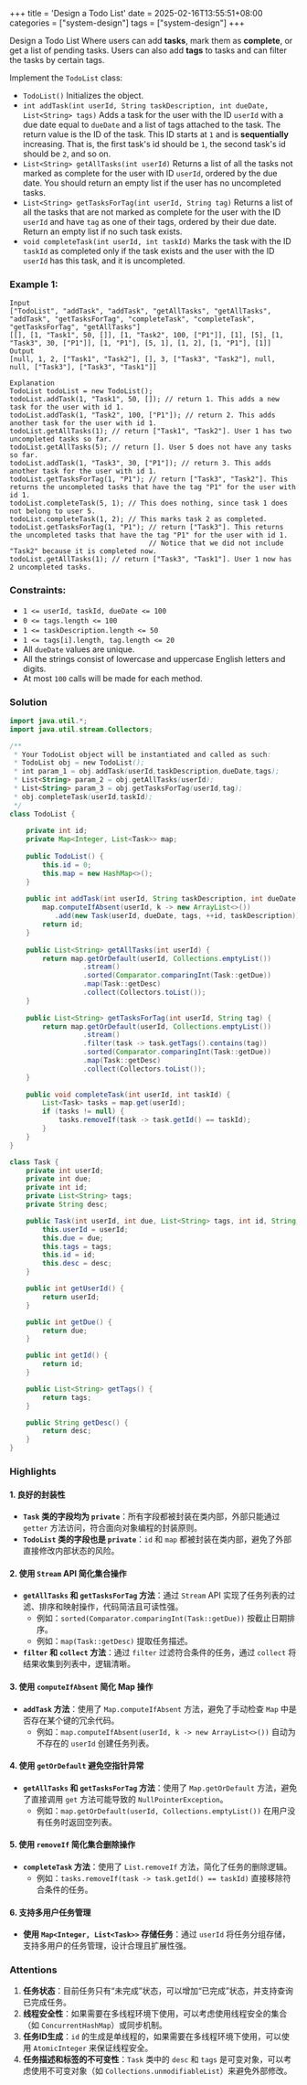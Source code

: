 +++
title = 'Design a Todo List'
date = 2025-02-16T13:55:51+08:00
categories = ["system-design"]
tags = ["system-design"]
+++

Design a Todo List Where users can add **tasks**, mark them as **complete**, or get a list of pending tasks. Users can also add **tags** to tasks and can filter the tasks by certain tags.

Implement the `TodoList` class:

- `TodoList()` Initializes the object.
- `int addTask(int userId, String taskDescription, int dueDate, List<String> tags)` Adds a task for the user with the ID `userId` with a due date equal to `dueDate` and a list of tags attached to the task. The return value is the ID of the task. This ID starts at `1` and is **sequentially** increasing. That is, the first task's id should be `1`, the second task's id should be `2`, and so on.
- `List<String> getAllTasks(int userId)` Returns a list of all the tasks not marked as complete for the user with ID `userId`, ordered by the due date. You should return an empty list if the user has no uncompleted tasks.
- `List<String> getTasksForTag(int userId, String tag)` Returns a list of all the tasks that are not marked as complete for the user with the ID `userId` and have `tag` as one of their tags, ordered by their due date. Return an empty list if no such task exists.
- `void completeTask(int userId, int taskId)` Marks the task with the ID `taskId` as completed only if the task exists and the user with the ID `userId` has this task, and it is uncompleted.

 

### Example 1:

```
Input
["TodoList", "addTask", "addTask", "getAllTasks", "getAllTasks", "addTask", "getTasksForTag", "completeTask", "completeTask", "getTasksForTag", "getAllTasks"]
[[], [1, "Task1", 50, []], [1, "Task2", 100, ["P1"]], [1], [5], [1, "Task3", 30, ["P1"]], [1, "P1"], [5, 1], [1, 2], [1, "P1"], [1]]
Output
[null, 1, 2, ["Task1", "Task2"], [], 3, ["Task3", "Task2"], null, null, ["Task3"], ["Task3", "Task1"]]

Explanation
TodoList todoList = new TodoList();
todoList.addTask(1, "Task1", 50, []); // return 1. This adds a new task for the user with id 1.
todoList.addTask(1, "Task2", 100, ["P1"]); // return 2. This adds another task for the user with id 1.
todoList.getAllTasks(1); // return ["Task1", "Task2"]. User 1 has two uncompleted tasks so far.
todoList.getAllTasks(5); // return []. User 5 does not have any tasks so far.
todoList.addTask(1, "Task3", 30, ["P1"]); // return 3. This adds another task for the user with id 1.
todoList.getTasksForTag(1, "P1"); // return ["Task3", "Task2"]. This returns the uncompleted tasks that have the tag "P1" for the user with id 1.
todoList.completeTask(5, 1); // This does nothing, since task 1 does not belong to user 5.
todoList.completeTask(1, 2); // This marks task 2 as completed.
todoList.getTasksForTag(1, "P1"); // return ["Task3"]. This returns the uncompleted tasks that have the tag "P1" for the user with id 1.
                                  // Notice that we did not include "Task2" because it is completed now.
todoList.getAllTasks(1); // return ["Task3", "Task1"]. User 1 now has 2 uncompleted tasks.
```

 

### Constraints:

- `1 <= userId, taskId, dueDate <= 100`
- `0 <= tags.length <= 100`
- `1 <= taskDescription.length <= 50`
- `1 <= tags[i].length, tag.length <= 20`
- All `dueDate` values are unique.
- All the strings consist of lowercase and uppercase English letters and digits.
- At most `100` calls will be made for each method.



### Solution

```java
import java.util.*;
import java.util.stream.Collectors;

/**
 * Your TodoList object will be instantiated and called as such:
 * TodoList obj = new TodoList();
 * int param_1 = obj.addTask(userId,taskDescription,dueDate,tags);
 * List<String> param_2 = obj.getAllTasks(userId);
 * List<String> param_3 = obj.getTasksForTag(userId,tag);
 * obj.completeTask(userId,taskId);
 */
class TodoList {
    
    private int id;
    private Map<Integer, List<Task>> map;
    
    public TodoList() {
        this.id = 0;
        this.map = new HashMap<>();
    }
    
    public int addTask(int userId, String taskDescription, int dueDate, List<String> tags) {
        map.computeIfAbsent(userId, k -> new ArrayList<>())
           .add(new Task(userId, dueDate, tags, ++id, taskDescription));
        return id;
    }
    
    public List<String> getAllTasks(int userId) {
        return map.getOrDefault(userId, Collections.emptyList())
                  .stream()
                  .sorted(Comparator.comparingInt(Task::getDue))
                  .map(Task::getDesc)
                  .collect(Collectors.toList());
    }
    
    public List<String> getTasksForTag(int userId, String tag) {
    	return map.getOrDefault(userId, Collections.emptyList())
                  .stream()
                  .filter(task -> task.getTags().contains(tag))
                  .sorted(Comparator.comparingInt(Task::getDue))
                  .map(Task::getDesc)
                  .collect(Collectors.toList());
    }
    
    public void completeTask(int userId, int taskId) {
        List<Task> tasks = map.get(userId);
        if (tasks != null) {
            tasks.removeIf(task -> task.getId() == taskId);
        }
    }
}

class Task {
    private int userId;
    private int due;
    private int id;
    private List<String> tags;
    private String desc;

    public Task(int userId, int due, List<String> tags, int id, String desc) {
        this.userId = userId;
        this.due = due;
        this.tags = tags;
        this.id = id;
        this.desc = desc;
    }

    public int getUserId() {
        return userId;
    }

    public int getDue() {
        return due;
    }

    public int getId() {
        return id;
    }

    public List<String> getTags() {
        return tags;
    }

    public String getDesc() {
        return desc;
    }
}
```



### Highlights

#### 1. **良好的封装性**

- **`Task` 类的字段均为 `private`**：所有字段都被封装在类内部，外部只能通过 `getter` 方法访问，符合面向对象编程的封装原则。
- **`TodoList` 类的字段也是 `private`**：`id` 和 `map` 都被封装在类内部，避免了外部直接修改内部状态的风险。

#### 2. **使用 `Stream` API 简化集合操作**

- **`getAllTasks` 和 `getTasksForTag` 方法**：通过 `Stream` API 实现了任务列表的过滤、排序和映射操作，代码简洁且可读性强。
  - 例如：`sorted(Comparator.comparingInt(Task::getDue))` 按截止日期排序。
  - 例如：`map(Task::getDesc)` 提取任务描述。
- **`filter` 和 `collect` 方法**：通过 `filter` 过滤符合条件的任务，通过 `collect` 将结果收集到列表中，逻辑清晰。

#### 3. **使用 `computeIfAbsent` 简化 Map 操作**

- **`addTask` 方法**：使用了 `Map.computeIfAbsent` 方法，避免了手动检查 `Map` 中是否存在某个键的冗余代码。
  - 例如：`map.computeIfAbsent(userId, k -> new ArrayList<>())` 自动为不存在的 `userId` 创建任务列表。

#### 4. **使用 `getOrDefault` 避免空指针异常**

- **`getAllTasks` 和 `getTasksForTag` 方法**：使用了 `Map.getOrDefault` 方法，避免了直接调用 `get` 方法可能导致的 `NullPointerException`。
  - 例如：`map.getOrDefault(userId, Collections.emptyList())` 在用户没有任务时返回空列表。

#### 5. **使用 `removeIf` 简化集合删除操作**

- **`completeTask` 方法**：使用了 `List.removeIf` 方法，简化了任务的删除逻辑。
  - 例如：`tasks.removeIf(task -> task.getId() == taskId)` 直接移除符合条件的任务。

#### 6. **支持多用户任务管理**

- **使用 `Map<Integer, List<Task>>` 存储任务**：通过 `userId` 将任务分组存储，支持多用户的任务管理，设计合理且扩展性强。



### Attentions

1. **任务状态**：目前任务只有“未完成”状态，可以增加“已完成”状态，并支持查询已完成任务。
2. **线程安全性**：如果需要在多线程环境下使用，可以考虑使用线程安全的集合（如 `ConcurrentHashMap`）或同步机制。
3. **任务ID生成**：`id` 的生成是单线程的，如果需要在多线程环境下使用，可以使用 `AtomicInteger` 来保证线程安全。
4. **任务描述和标签的不可变性**：`Task` 类中的 `desc` 和 `tags` 是可变对象，可以考虑使用不可变对象（如 `Collections.unmodifiableList`）来避免外部修改。